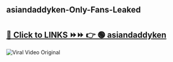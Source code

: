 
 ## asiandaddyken-Only-Fans-Leaked

# <h2><a href="https://clipsfans.com/asiandaddyken&ref=git">🔗 Click to LINKS ⏩⏩ 👉 🟢 asiandaddyken </a></h2>

<a href="https://clipsfans.com/asiandaddyken&ref=git" rel="nofollow" data-target="animated-image.originalLink"><img src="https://i.ibb.co.com/xMMVF88/686577567.gif" alt="Viral Video Original" style="max-width: 100%; display: inline-block;" data-target="animated-image.originalImage"></a>
